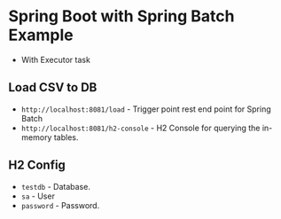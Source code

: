 # Spring Boot with Spring Batch Example
- With Executor task 
## Load CSV to DB
- `http://localhost:8081/load` - Trigger point rest end point for Spring Batch
- `http://localhost:8081/h2-console` - H2 Console for querying the in-memory tables.

## H2 Config
- `testdb` - Database.
- `sa` - User
- `password` - Password.
